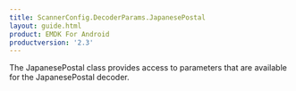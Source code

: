 ```yaml
---
title: ScannerConfig.DecoderParams.JapanesePostal
layout: guide.html
product: EMDK For Android
productversion: '2.3'
---
```


The JapanesePostal class provides access to parameters that are
 available for the JapanesePostal decoder.










